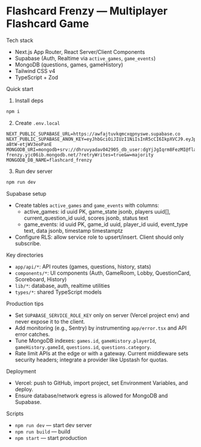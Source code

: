 Flashcard Frenzy — Multiplayer Flashcard Game
================================================

Tech stack
- Next.js App Router, React Server/Client Components
- Supabase (Auth, Realtime via `active_games`, `game_events`)
- MongoDB (questions, games, gameHistory)
- Tailwind CSS v4
- TypeScript + Zod

Quick start
1) Install deps
```bash
npm i
```
2) Create `.env.local`
```
NEXT_PUBLIC_SUPABASE_URL=https://awfajtuvkqmcxqpnyswe.supabase.co
NEXT_PUBLIC_SUPABASE_ANON_KEY=eyJhbGciOiJIUzI1NiIsInR5cCI6IkpXVCJ9.eyJpc3MiOiJzdXBhYmFzZSIsInJlZiI6ImF3ZmFqdHV2a3FtY3hxcG55c3dlIiwicm9sZSI6ImFub24iLCJpYXQiOjE3NTgyMTcxNzIsImV4cCI6MjA3Mzc5MzE3Mn0.GOGAFKmaJAJG6RwJrRXi9tQoH-aBtW-etjWV3eoPanE
MONGODB_URI=mongodb+srv://dhruvyadav042905_db_user:dgYjJgIqrm8FezMI@flashcard-frenzy.yjc06ib.mongodb.net/?retryWrites=true&w=majority
MONGODB_DB_NAME=flashcard_frenzy
```
3) Run dev server
```bash
npm run dev
```

Supabase setup
- Create tables `active_games` and `game_events` with columns:
  - active_games: id uuid PK, game_state jsonb, players uuid[], current_question_id uuid, scores jsonb, status text
  - game_events: id uuid PK, game_id uuid, player_id uuid, event_type text, data jsonb, timestamp timestamptz
- Configure RLS: allow service role to upsert/insert. Client should only subscribe.

Key directories
- `app/api/*`: API routes (games, questions, history, stats)
- `components/*`: UI components (Auth, GameRoom, Lobby, QuestionCard, Scoreboard, History)
- `lib/*`: database, auth, realtime utilities
- `types/*`: shared TypeScript models

Production tips
- Set `SUPABASE_SERVICE_ROLE_KEY` only on server (Vercel project env) and never expose it to the client.
- Add monitoring (e.g., Sentry) by instrumenting `app/error.tsx` and API error catches.
- Tune MongoDB indexes: `games.id`, `gameHistory.playerId`, `gameHistory.gameId`, `questions.id`, `questions.category`.
- Rate limit APIs at the edge or with a gateway. Current middleware sets security headers; integrate a provider like Upstash for quotas.

Deployment
- Vercel: push to GitHub, import project, set Environment Variables, and deploy.
- Ensure database/network egress is allowed for MongoDB and Supabase.

Scripts
- `npm run dev` — start dev server
- `npm run build` — build
- `npm start` — start production
